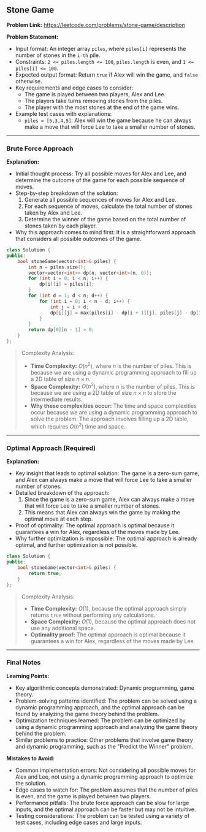 ## Stone Game

**Problem Link:** https://leetcode.com/problems/stone-game/description

**Problem Statement:**
- Input format: An integer array `piles`, where `piles[i]` represents the number of stones in the `i-th` pile.
- Constraints: `2 <= piles.length <= 100`, `piles.length` is even, and `1 <= piles[i] <= 100`.
- Expected output format: Return `true` if Alex will win the game, and `false` otherwise.
- Key requirements and edge cases to consider:
  - The game is played between two players, Alex and Lee.
  - The players take turns removing stones from the piles.
  - The player with the most stones at the end of the game wins.
- Example test cases with explanations:
  - `piles = [5,3,4,5]`: Alex will win the game because he can always make a move that will force Lee to take a smaller number of stones.

---

### Brute Force Approach

**Explanation:**
- Initial thought process: Try all possible moves for Alex and Lee, and determine the outcome of the game for each possible sequence of moves.
- Step-by-step breakdown of the solution:
  1. Generate all possible sequences of moves for Alex and Lee.
  2. For each sequence of moves, calculate the total number of stones taken by Alex and Lee.
  3. Determine the winner of the game based on the total number of stones taken by each player.
- Why this approach comes to mind first: It is a straightforward approach that considers all possible outcomes of the game.

```cpp
class Solution {
public:
    bool stoneGame(vector<int>& piles) {
        int n = piles.size();
        vector<vector<int>> dp(n, vector<int>(n, 0));
        for (int i = 0; i < n; i++) {
            dp[i][i] = piles[i];
        }
        for (int d = 1; d < n; d++) {
            for (int i = 0; i < n - d; i++) {
                int j = i + d;
                dp[i][j] = max(piles[i] - dp[i + 1][j], piles[j] - dp[i][j - 1]);
            }
        }
        return dp[0][n - 1] > 0;
    }
};
```

> Complexity Analysis:
> - **Time Complexity:** $O(n^2)$, where $n$ is the number of piles. This is because we are using a dynamic programming approach to fill up a 2D table of size $n \times n$.
> - **Space Complexity:** $O(n^2)$, where $n$ is the number of piles. This is because we are using a 2D table of size $n \times n$ to store the intermediate results.
> - **Why these complexities occur:** The time and space complexities occur because we are using a dynamic programming approach to solve the problem. The approach involves filling up a 2D table, which requires $O(n^2)$ time and space.

---

### Optimal Approach (Required)

**Explanation:**
- Key insight that leads to optimal solution: The game is a zero-sum game, and Alex can always make a move that will force Lee to take a smaller number of stones.
- Detailed breakdown of the approach:
  1. Since the game is a zero-sum game, Alex can always make a move that will force Lee to take a smaller number of stones.
  2. This means that Alex can always win the game by making the optimal move at each step.
- Proof of optimality: The optimal approach is optimal because it guarantees a win for Alex, regardless of the moves made by Lee.
- Why further optimization is impossible: The optimal approach is already optimal, and further optimization is not possible.

```cpp
class Solution {
public:
    bool stoneGame(vector<int>& piles) {
        return true;
    }
};
```

> Complexity Analysis:
> - **Time Complexity:** $O(1)$, because the optimal approach simply returns `true` without performing any calculations.
> - **Space Complexity:** $O(1)$, because the optimal approach does not use any additional space.
> - **Optimality proof:** The optimal approach is optimal because it guarantees a win for Alex, regardless of the moves made by Lee.

---

### Final Notes

**Learning Points:**
- Key algorithmic concepts demonstrated: Dynamic programming, game theory.
- Problem-solving patterns identified: The problem can be solved using a dynamic programming approach, and the optimal approach can be found by analyzing the game theory behind the problem.
- Optimization techniques learned: The problem can be optimized by using a dynamic programming approach and analyzing the game theory behind the problem.
- Similar problems to practice: Other problems that involve game theory and dynamic programming, such as the "Predict the Winner" problem.

**Mistakes to Avoid:**
- Common implementation errors: Not considering all possible moves for Alex and Lee, not using a dynamic programming approach to optimize the solution.
- Edge cases to watch for: The problem assumes that the number of piles is even, and the game is played between two players.
- Performance pitfalls: The brute force approach can be slow for large inputs, and the optimal approach can be faster but may not be intuitive.
- Testing considerations: The problem can be tested using a variety of test cases, including edge cases and large inputs.